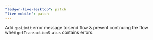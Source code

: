 ```yaml
---
"ledger-live-desktop": patch
"live-mobile": patch
---
```


Add `gasLimit` error message to send flow & prevent continuing the flow when `getTransactionStatus` contains errors.

